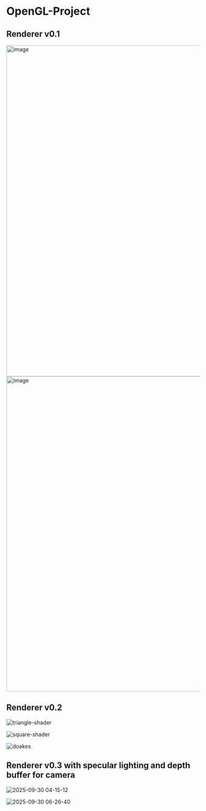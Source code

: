# OpenGL-Project

## Renderer v0.1
<img width="1042" height="864" alt="image" src="https://github.com/user-attachments/assets/9c92a34a-5a27-42ed-bf44-1104f2eed3a2" />
<img width="995" height="823" alt="image" src="https://github.com/user-attachments/assets/e4f8c8ff-ed2e-4c95-b0a3-ac33c3317950" />


## Renderer v0.2
![triangle-shader](https://github.com/user-attachments/assets/a8d805cd-ff53-4752-b5df-02ba64ef8043)

![square-shader](https://github.com/user-attachments/assets/8bd2cc3f-23f7-4a2c-af64-61620a553441)


![doakes](https://github.com/user-attachments/assets/33cbb1ea-e2a6-4d85-95db-06dbb43b43ef)

## Renderer v0.3 with specular lighting and depth buffer for camera
![2025-09-30 04-15-12](https://github.com/user-attachments/assets/da408d05-d59c-467e-b339-11703f8892b4)


![2025-09-30 06-26-40](https://github.com/user-attachments/assets/c6835c09-d3fd-437c-b353-79809d8a4632)
